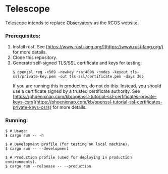 # Telescope
Telescope intends to replace [Observatory](https://github.com/rcos/observatory-server) 
as the RCOS website.

### Prerequisites:
1. Install rust. See [https://www.rust-lang.org/](https://www.rust-lang.org/) 
    for more details.
2. Clone this repository.
3. Generate self-signed TLS/SSL certificate and keys for testing: 
    ```shell script
    $ openssl req -x509 -newkey rsa:4096 -nodes -keyout tls-ssl/private-key.pem -out tls-ssl/certificate.pem -days 365
    ```
   If you are running this in production, do not do this. Instead, you should use
   a certificate signed by a trusted certificate authority. See 
   [https://phoenixnap.com/kb/openssl-tutorial-ssl-certificates-private-keys-csrs](https://phoenixnap.com/kb/openssl-tutorial-ssl-certificates-private-keys-csrs)
   for more details.

### Running:
```shell script
$ # Usage:
$ cargo run -- -h

$ # Development profile (for testing on local machine).
$ cargo run -- --development

$ # Production profile (used for deploying in production environments).
$ cargo run --relaease -- --production
```
